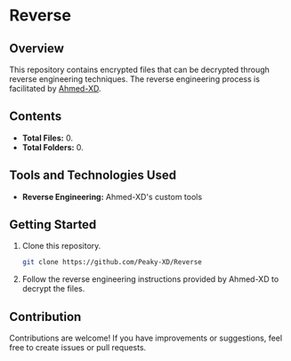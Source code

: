 # Reverse

## Overview

This repository contains encrypted files that can be decrypted through reverse engineering techniques. The reverse engineering process is facilitated by [Ahmed-XD](https://github.com/Ahmed-XD).

## Contents

- **Total Files:** 0.
- **Total Folders:** 0.

## Tools and Technologies Used

- **Reverse Engineering:** Ahmed-XD's custom tools

## Getting Started

1. Clone this repository.
    ```bash
    git clone https://github.com/Peaky-XD/Reverse
    ```

2. Follow the reverse engineering instructions provided by Ahmed-XD to decrypt the files.

## Contribution

Contributions are welcome! If you have improvements or suggestions, feel free to create issues or pull requests.
